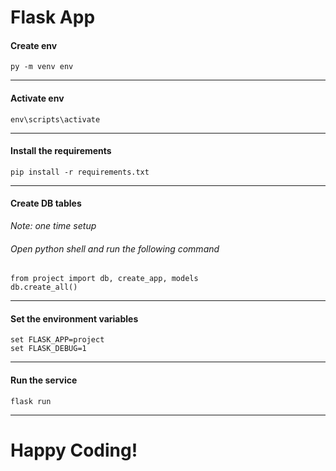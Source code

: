 # Flask App

#### Create env
```commandline
py -m venv env
```
***
#### Activate env
```commandline
env\scripts\activate
```
***
#### Install the requirements
```commandline
pip install -r requirements.txt
```
***
#### Create DB tables
_Note: *one time setup*_
###### Open python shell and run the following command
```commandline
from project import db, create_app, models
db.create_all()
```
***
#### Set the environment variables
```commandline
set FLASK_APP=project
set FLASK_DEBUG=1
```
***
#### Run the service
```commandline
flask run
```
***
# Happy Coding!